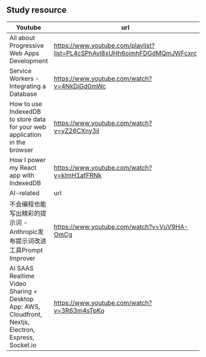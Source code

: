 ## Study resource

|Youtube|url|
|---|---|
|All about Progressive Web Apps Development|https://www.youtube.com/playlist?list=PL4cSPhAvl8xUHh6ojmhFDGdMQmJWFcxrc|
|Service Workers - Integrating a Database|https://www.youtube.com/watch?v=4NkDiGd0mWc|
|How to use IndexedDB to store data for your web application in the browser|https://www.youtube.com/watch?v=yZ26CXny3iI|
|How I power my React app with IndexedDB|https://www.youtube.com/watch?v=kImH1afFRNk|
|AI-related|url|
|不会编程也能写出精彩的提示词 - Anthropic发布提示词改进工具Prompt Improver|https://www.youtube.com/watch?v=VuV9HA-OmCg|
|AI SAAS Realtime Video Sharing + Desktop App: AWS, Cloudfront, Nextjs, Electron, Express, Socket.io|https://www.youtube.com/watch?v=3R63m4sTpKo|
